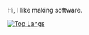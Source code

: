 Hi, I like making software.

[![Top Langs](https://github-readme-stats.vercel.app/api/top-langs/?username=septechx&theme=tokyonight)](https://github.com/anuraghazra/github-readme-stats)
